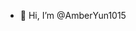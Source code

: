 - 👋 Hi, I’m @AmberYun1015

<!---
AmberYun1015/AmberYun1015 is a ✨ special ✨ repository because its `README.md` (this file) appears on your GitHub profile.
You can click the Preview link to take a look at your changes.
--->
